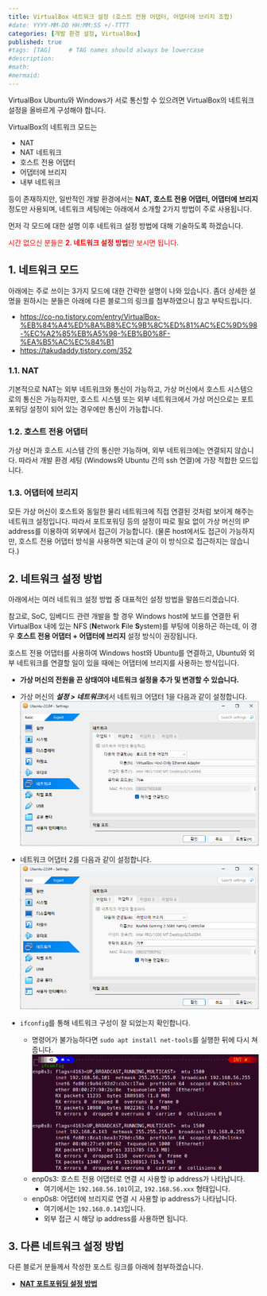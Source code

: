 ```yaml
---
title: VirtualBox 네트워크 설정 (호스트 전용 어댑터, 어댑터에 브리지 조합)
#date: YYYY-MM-DD HH:MM:SS +/-TTTT
categories: [개발 환경 설정, VirtualBox]
published: true
#tags: [TAG]     # TAG names should always be lowercase
#description: 
#math: 
#mermaid: 
---
```


VirtualBox Ubuntu와 Windows가 서로 통신할 수 있으려면 VirtualBox의 네트워크 설정을 올바르게 구성해야 합니다.

VirtualBox의 네트워크 모드는

- NAT
- NAT 네트워크
- 호스트 전용 어댑터
- 어댑터에 브리지
- 내부 네트워크

등이 존재하지만, 일반적인 개발 환경에서는 **NAT, 호스트 전용 어댑터, 어댑터에 브리지** 정도만 사용되며, 네트워크 세팅에는 아래에서 소개할 2가지 방법이 주로 사용됩니다.

먼저 각 모드에 대한 설명 이후 네트워크 설정 방법에 대해 기술하도록 하겠습니다.

<span style="color:red">시간 없으신 분들은 **2. 네트워크 설정 방법**만 보시면 됩니다.</span>

## 1. 네트워크 모드

아래에는 주로 쓰이는 3가지 모드에 대한 간략한 설명이 나와 있습니다. 좀더 상세한 설명을 원하시는 분들은 아래에 다른 블로그의 링크를 첨부하였으니 참고 부탁드립니다.

- <https://co-no.tistory.com/entry/VirtualBox-%EB%84%A4%ED%8A%B8%EC%9B%8C%ED%81%AC%EC%9D%98-%EC%A2%85%EB%A5%98-%EB%B0%8F-%EA%B5%AC%EC%84%B1>
- <https://takudaddy.tistory.com/352>

### 1.1. NAT

기본적으로 NAT는 외부 네트워크와 통신이 가능하고, 가상 머신에서 호스트 시스템으로의 통신은 가능하지만, 호스트 시스템 또는 외부 네트워크에서 가상 머신으로는 포트포워딩 설정이 되어 있는 경우에만 통신이 가능합니다.

### 1.2. 호스트 전용 어댑터

가상 머신과 호스트 시스템 간의 통신만 가능하며, 외부 네트워크에는 연결되지 않습니다. 따라서 개발 환경 세팅 (Windows와 Ubuntu 간의 ssh 연결)에 가장 적합한 모드입니다.

### 1.3. 어댑터에 브리지

모든 가상 머신이 호스트와 동일한 물리 네트워크에 직접 연결된 것처럼 보이게 해주는 네트워크 설정입니다. 따라서 포트포워딩 등의 설정이 따로 필요 없이 가상 머신의 IP address를 이용하여 외부에서 접근이 가능합니다. (물론 host에서도 접근이 가능하지만, 호스트 전용 어댑터 방식을 사용하면 되는데 굳이 이 방식으로 접근하지는 않습니다.)

## 2. 네트워크 설정 방법

아래에서는 여러 네트워크 설정 방법 중 대표적인 설정 방법을 말씀드리겠습니다.

참고로, SoC, 임베디드 관련 개발을 할 경우 Windows host에 보드를 연결한 뒤 VirtualBox 내에 있는 NFS (**N**etwork **F**ile **S**ystem)를 부팅에 이용하곤 하는데, 이 경우 **호스트 전용 어댑터 + 어댑터에 브리지** 설정 방식이 권장됩니다.

호스트 전용 어댑터를 사용하여 Windows host와 Ubuntu를 연결하고, Ubuntu와 외부 네트워크를 연결할 일이 있을 때에는 어댑터에 브리지를 사용하는 방식입니다.

- **가상 머신의 전원을 끈 상태여야 네트워크 설정을 추가 및 변경할 수 있습니다.**

- 가상 머신의 ***설정 > 네트워크***에서 네트워크 어댑터 1을 다음과 같이 설정합니다.
![alt text](</assets/img/posts/Ubuntu_Setting/스크린샷 2024-09-14 113428.png>)

- 네트워크 어댑터 2를 다음과 같이 설정합니다.
![alt text](</assets/img/posts/Ubuntu_Setting/스크린샷 2024-09-14 113438.png>)

- `ifconfig`를 통해 네트워크 구성이 잘 되었는지 확인합니다.
  - 명령어가 불가능하다면 `sudo apt install net-tools`를 실행한 뒤에 다시 쳐줍니다.
![alt text](</assets/img/posts/Ubuntu_Setting/스크린샷 2024-09-14 114017.png>)
  - enp0s3: 호스트 전용 어댑터로 연결 시 사용할 ip address가 나타납니다.
    - 여기에서는 `192.168.56.101`이고, `192.168.56.xxx` 형태입니다.
  - enp0s8: 어댑터에 브리지로 연결 시 사용할 ip address가 나타납니다.
    - 여기에서는 `192.168.0.143`입니다.
    - 외부 접근 시 해당 ip address를 사용하면 됩니다.

## 3. 다른 네트워크 설정 방법

다른 블로거 분들께서 작성한 포스트 링크를 아래에 첨부하겠습니다.

- [**NAT 포트포워딩 설정 방법**](<https://cjwoov.tistory.com/3>) 